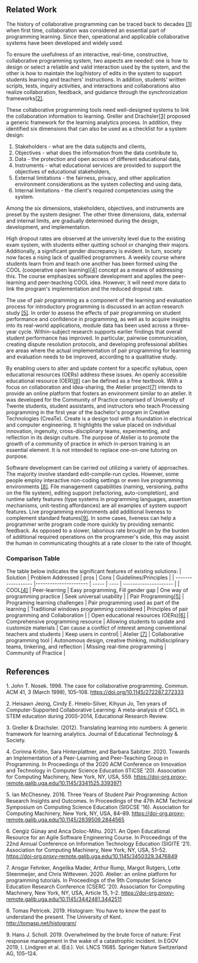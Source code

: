 ## Related Work
The history of collaborative programming can be traced back to decades [[1]](#1) when first time, collaboration was considered an essential part of programming learning. Since then, operational and applicable collaborative systems have been developed and widely used.

To ensure the usefulness of an interactive, real-time, constructive, collaborative programming system, two aspects are needed: one is how to design or select a reliable and valid interaction used by the system, and the other is how to maintain the log/history of edits in the system to support students learning and teachers' instructions. In addition, students' written scripts, tests, inquiry activities, and interactions and collaborations also realize collaboration,  feedback, and guidance through the synchronization frameworks[[2]](#2).

These collaborative programming tools need well-designed systems to link the collaboration information to learning. Greller and Drachsler[[3]](#3) proposed a generic framework for the learning analytics process. In addition, they identified six dimensions that can also be used as a checklist for a system design: 
1. Stakeholders - what are the data subjects and clients,
2. Objectives - what does the information from the data contribute to,
3. Data - the protection and open access of different educational data,
4. Instruments - what educational services are provided to support the objectives of educational stakeholders,
5. External limitations - the fairness, privacy, and other application environment considerations as the system collecting and using data,
6. Internal limitations - the client's required competencies using the system. 

Among the six dimensions, stakeholders, objectives, and instruments are preset by the system designer. The other three dimensions, data, external and internal limits, are gradually determined during the design, development, and implementation. 

High dropout rates are observed at the university level due to the existing exam system, with students either quitting school or changing their majors. Additionally, a significant gender discrepancy is evident. In turn, society now faces a rising lack of qualified programmers. A weekly course where students learn from and teach one another has been formed using the COOL (cooperative open learning)[[4]](#4) concept as a means of addressing this. The course emphasizes software development and applies the peer-learning and peer-teaching COOL idea. However, it will need more data to link the program's implementation and the reduced dropout rate.

The use of pair programming as a component of the learning and evaluation process for introductory programming is discussed in an action research study [[5]](#5). In order to assess the effects of pair programming on student performance and confidence in programming, as well as to acquire insights into its real-world applications, module data has been used across a three-year cycle. Within-subject research supports earlier findings that overall student performance has improved. In particular, pairwise communication, creating dispute resolution protocols, and developing professional abilities are areas where the actual implementation of pair programming for learning and evaluation needs to be improved, according to a qualitative study.

By enabling users to alter and update content for a specific syllabus, open educational resources (OERs) address these issues. An openly accessible educational resource (OER)[[6]](#6) can be defined as a free textbook. With a focus on collaboration and idea-sharing, the Atelier project[[7]](#7) intends to provide an online platform that fosters an environment similar to an atelier. It was developed for the Community of Practice comprised of University of Twente students, student assistants, and instructors who teach Processing programming in the first year of the bachelor's program in Creative Technologies (CreaTe). Create is a design tool with a foundation in electrical and computer engineering. It highlights the value placed on individual innovation, ingenuity, cross-disciplinary teams, experimenting, and reflection in its design culture. The purpose of Atelier is to promote the growth of a community of practice in which in-person training is an essential element. It is not intended to replace one-on-one tutoring on purpose.

Software development can be carried out utilizing a variety of approaches. The majority involve standard edit-compile-run cycles. However, some people employ interactive non-coding settings or even live programming environments [[8]](#8). File management capabilities (naming, versioning, paths on the file system), editing support (refactoring, auto-completion), and runtime safety features (type systems in programming languages, assertion mechanisms, unit-testing affordances) are all examples of system support features.
Live programming environments add additional liveness to complement standard features[[9]](#9). In some cases, liveness can help a programmer write program code more quickly by providing semantic feedback. As opposed to a slower, laborious rate brought on by the burden of additional required operations on the programmer's side, this may assist the human in communicating thoughts at a rate closer to the rate of thought.

### Comparison Table
The table below indicates the significant features of existing solutions:
| Solution      |   Problem Addressed   | pros  | Cons | Guidelines/Principles |
| ------------------ |---------------------- | ----- | ---- | --------------------- |
| COOL[[4]](#4)         | Peer-learning         | Easy programming, Fill gender gap | One way of programming practice | Seek universal usability |
| Pair Programming[[5]](#5)     | Programing learning challenges | Pair programming used as part of the learning  | Traditional windows programming considered | Principles of pair programming and Collaboration |
| Open educational resources (OERs)[[6]](#6) | Comprehensive programming resource | Allowing students to update and customize materials | Can cause a conflict of interest among conventional teachers and students | Keep users in control|
| Atelier [[7]](#7) | Collaborative programming tool | Autonomous design, creative thinking, multidisciplinary teams, tinkering, and reflection | Missing real-time programming  | Community of Practice |

## References
<a id="1">1.</a> 
John T. Nosek. 1998. The case for collaborative programming. Commun. ACM 41, 3 (March 1998), 105–108. https://doi.org/10.1145/272287.272333

<a id="2">2.</a>
Heisawn Jeong, Cindy E. Hmelo-Silver, Kihyun Jo, Ten years of Computer-Supported Collaborative Learning: A meta-analysis of CSCL in STEM education during 2005–2014, Educational Research Review.

<a id="3">3.</a>
Greller & Drachsler. (2012). Translating learning into numbers: A generic framework for learning analytics. Journal of Educational Technology & Society.

<a id="4">4.</a>
Corinna Kröhn, Sara Hinterplattner, and Barbara Sabitzer. 2020. Towards an Implementation of a Peer-Learning and Peer-Teaching Group in Programming. In Proceedings of the 2020 ACM Conference on Innovation and Technology in Computer Science Education (ITiCSE '20). Association for Computing Machinery, New York, NY, USA, 559. https://doi-org.proxy-remote.galib.uga.edu/10.1145/3341525.3393971

<a id="5">5.</a>
Ian McChesney. 2016. Three Years of Student Pair Programming: Action Research Insights and Outcomes. In Proceedings of the 47th ACM Technical Symposium on Computing Science Education (SIGCSE '16). Association for Computing Machinery, New York, NY, USA, 84–89. https://doi-org.proxy-remote.galib.uga.edu/10.1145/2839509.2844565

<a id="6">6.</a>
Cengiz Günay and Anca Doloc-Mihu. 2021. An Open Educational Resource for an Agile Software Engineering Course. In Proceedings of the 22nd Annual Conference on Information Technology Education (SIGITE '21). Association for Computing Machinery, New York, NY, USA, 51–52. https://doi-org.proxy-remote.galib.uga.edu/10.1145/3450329.3476849

<a id="7">7.</a>
Ansgar Fehnker, Angelika Mader, Arthur Rump, Margot Rutgers, Lotte Steenmeijer, and Chris Witteveen. 2020. Atelier: an online platform for programming tutorials. In Proceedings of the 9th Computer Science Education Research Conference (CSERC '20). Association for Computing Machinery, New York, NY, USA, Article 15, 1–2. https://doi-org.proxy-remote.galib.uga.edu/10.1145/3442481.3442511

<a id="8">8.</a>
Tomas Petricek. 2019. Histogram: You have to know the past to understand the present. The University of Kent. http://tomasp.net/histogram/

<a id="9">9.</a>
Hans J. Scholl. 2019. Overwhelmed by the brute force of nature: First response management in the wake of a catastrophic incident. In EGOV 2019, I. Lindgren et al. (Ed.). Vol. LNCS 11685. Springer Nature Switzerland AG, 105–124.

